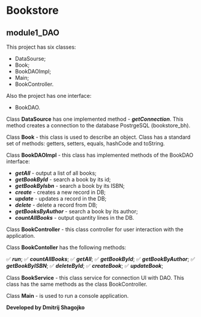 # **Bookstore**

## **module1_DAO**

This project has six classes:
* DataSourse;
* Book;
* BookDAOImpl;
* Main;
* BookController.

Also the project has one interface:
* BookDAO.

Class **DataSource** has one implemented method - ***getConnection***.
This method creates a connection to the database PostrgeSQL (bookstore_bh).

Class **Book** - this class is used to describe an object. 
Class has a standard set of methods: getters, setters, equals, hashCode and toString.

Class **BookDAOImpl** - this class has implemented methods of the BookDAO interface:
* ***getAll*** - output a list of all books;
* ***getBookById*** - search a book by its id;
* ***getBookByIsbn*** - search a book by its ISBN;
* ***create*** - creates a new record in DB;
* ***update*** - updates a record in the DB;
* ***delete*** - delete a record from DB;
* ***getBooksByAuthor*** - search a book by its author;
* ***countAllBooks*** - output quantity lines in the DB.

Class **BookController** - this class controller for user interaction with the application.

Class **BookContoller** has the following methods:

:white_check_mark: ***run***;
:white_check_mark: ***countAllBooks***;
:white_check_mark: ***getAll***;
:white_check_mark: ***getBookById***;
:white_check_mark: ***getBookByAuthor***;
:white_check_mark: ***getBookByISBN***;
:white_check_mark: ***deleteById***;
:white_check_mark: ***createBook***;
:white_check_mark: ***updateBook***;

Class **BookService** - this class service for connection UI with DAO.
This class has the same methods as the class BookController.

Class **Main** - is used to run a console application.


__Developed by Dmitrij Shagojko__
